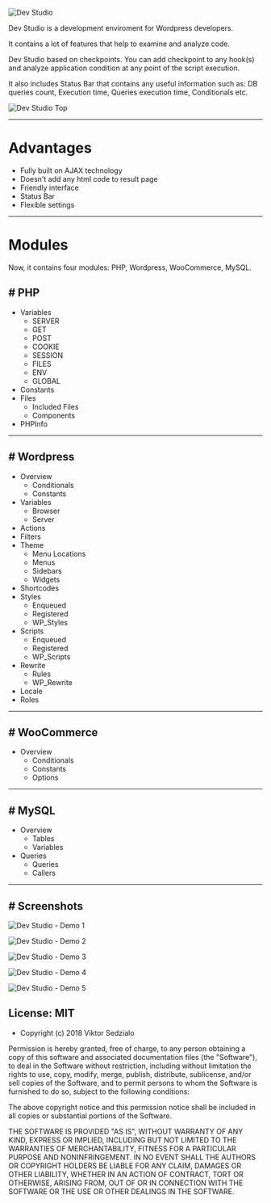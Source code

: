 ![Dev Studio](https://raw.github.com/vsedzialo/dev-studio/master/repo/dev-studio.png)Dev Studio is a development enviroment for Wordpress developers. It contains a lot of features that help to examine and analyze code. Dev Studio based on checkpoints. You can add checkpoint to any hook(s) and analyze application condition at any point of the script execution.It also includes Status Bar that contains any useful information such as: DB queries count, Execution time, Queries execution time, Conditionals etc.![Dev Studio Top](https://raw.github.com/vsedzialo/dev-studio/master/repo/dev-studio-top.png)---# Advantages #* Fully built on AJAX technology* Doesn't add any html code to result page* Friendly interface* Status Bar* Flexible settings---# Modules #Now, it contains four modules: PHP, Wordpress, WooCommerce, MySQL.## # PHP ##* Variables    * SERVER    * GET    * POST    * COOKIE    * SESSION    * FILES    * ENV    * GLOBAL* Constants* Files    * Included Files    * Components* PHPInfo    ---## # Wordpress ##* Overview    * Conditionals    * Constants* Variables       * Browser    * Server* Actions* Filters* Theme    * Menu Locations    * Menus    * Sidebars    * Widgets    * Shortcodes* Styles    * Enqueued    * Registered    * WP_Styles* Scripts    * Enqueued    * Registered    * WP_Scripts   * Rewrite    * Rules    * WP_Rewrite* Locale* Roles---## # WooCommerce ##* Overview    * Conditionals    * Constants    * Options---## # MySQL ##* Overview    * Tables    * Variables* Queries        * Queries    * Callers---## # Screenshots ##![Dev Studio - Demo 1](https://raw.github.com/vsedzialo/dev-studio/master/repo/dev-studio-1.png)![Dev Studio - Demo 2](https://raw.github.com/vsedzialo/dev-studio/master/repo/dev-studio-2.png)![Dev Studio - Demo 3](https://raw.github.com/vsedzialo/dev-studio/master/repo/dev-studio-3.png)![Dev Studio - Demo 4](https://raw.github.com/vsedzialo/dev-studio/master/repo/dev-studio-4.png)![Dev Studio - Demo 5](https://raw.github.com/vsedzialo/dev-studio/master/repo/dev-studio-5.png)## License: MIT ##* Copyright (c) 2018 Viktor Sedzialo Permission is hereby granted, free of charge, to any person obtaining a copy of this software and associated documentation files (the "Software"), to deal in the Software without restriction, including without limitation the rights to use, copy, modify, merge, publish, distribute, sublicense, and/or sell copies of the Software, and to permit persons to whom the Software is furnished to do so, subject to the following conditions:The above copyright notice and this permission notice shall be included in all copies or substantial portions of the Software.THE SOFTWARE IS PROVIDED "AS IS", WITHOUT WARRANTY OF ANY KIND, EXPRESS OR IMPLIED, INCLUDING BUT NOT LIMITED TO THE WARRANTIES OF MERCHANTABILITY, FITNESS FOR A PARTICULAR PURPOSE AND NONINFRINGEMENT. IN NO EVENT SHALL THE AUTHORS OR COPYRIGHT HOLDERS BE LIABLE FOR ANY CLAIM, DAMAGES OR OTHER LIABILITY, WHETHER IN AN ACTION OF CONTRACT, TORT OR OTHERWISE, ARISING FROM, OUT OF OR IN CONNECTION WITH THE SOFTWARE OR THE USE OR OTHER DEALINGS IN THE SOFTWARE.